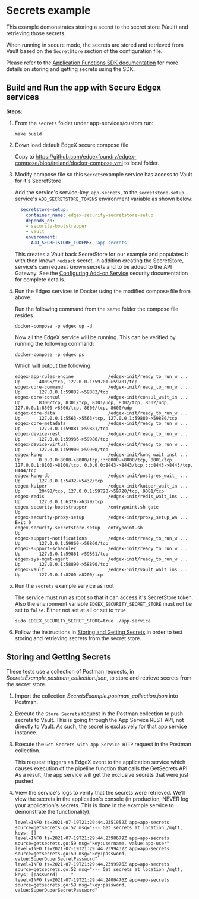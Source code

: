 # Secrets example

This example demonstrates storing a secret to the secret store (Vault) and retrieving those secrets.

When running in secure mode, the secrets are stored and retrieved from Vault based on the `SecretStore` section of the configuration file.

Please refer to the [Application Functions SDK documentation](https://docs.edgexfoundry.org/latest/microservices/application/AdvancedTopics/#secrets)  for more details on storing and getting secrets using the SDK.

## Build and Run the app with Secure Edgex services

**Steps:**

1. From the `secrets` folder under app-services/custom run:

   ```console
   make build
   ```

2. Down load default EdgeX secure compose file 

   Copy to https://github.com/edgexfoundry/edgex-compose/blob/ireland/docker-compose.yml to local folder.

3. Modify compose file so this `Secrets`example service has access to Vault for it's SecretStore 

   Add the service's service-key, `app-secrets`, to the `secretstore-setup` service's `ADD_SECRETSTORE_TOKENS` environment variable as shown below:

   ```yaml
     secretstore-setup:
       container_name: edgex-security-secretstore-setup
       depends_on:
       - security-bootstrapper
       - vault
       environment:
         ADD_SECRETSTORE_TOKENS: 'app-secrets'
   ```

   This creates a Vault back SecretStore for our example and populates it with then known `redisdb` secret. In addition creating the SecretStore, service's can request known secrets and to be added to the API Gateway. See the [Configuring Add-on Service](https://docs.edgexfoundry.org/latest/security/Ch-Configuring-Add-On-Services/) security documentation for complete details.

4. Run the Edgex services in Docker using the modified compose file from above.

   Run the following command from the same folder the compose file resides.

   ```console
   docker-compose -p edgex up -d
   ```

   Now all the EdgeX service will be running. This can be verified by running the following command:

   ```console
   docker-compose -p edgex ps
   ```

   Which will output the following:

   ```console
   edgex-app-rules-engine             /edgex-init/ready_to_run_w ...   Up       48095/tcp, 127.0.0.1:59701->59701/tcp
   edgex-core-command                 /edgex-init/ready_to_run_w ...   Up       127.0.0.1:59882->59882/tcp
   edgex-core-consul                  /edgex-init/consul_wait_in ...   Up       8300/tcp, 8301/tcp, 8301/udp, 8302/tcp, 8302/udp, 127.0.0.1:8500->8500/tcp, 8600/tcp, 8600/udp
   edgex-core-data                    /edgex-init/ready_to_run_w ...   Up       127.0.0.1:5563->5563/tcp, 127.0.0.1:59880->59880/tcp
   edgex-core-metadata                /edgex-init/ready_to_run_w ...   Up       127.0.0.1:59881->59881/tcp
   edgex-device-rest                  /edgex-init/ready_to_run_w ...   Up       127.0.0.1:59986->59986/tcp
   edgex-device-virtual               /edgex-init/ready_to_run_w ...   Up       127.0.0.1:59900->59900/tcp
   edgex-kong                         /edgex-init/kong_wait_inst ...   Up       0.0.0.0:8000->8000/tcp,:::8000->8000/tcp, 8001/tcp, 127.0.0.1:8100->8100/tcp, 0.0.0.0:8443->8443/tcp,:::8443->8443/tcp, 8444/tcp
   edgex-kong-db                      /edgex-init/postgres_wait_ ...   Up       127.0.0.1:5432->5432/tcp
   edgex-kuiper                       /edgex-init/kuiper_wait_in ...   Up       20498/tcp, 127.0.0.1:59720->59720/tcp, 9081/tcp
   edgex-redis                        /edgex-init/redis_wait_ins ...   Up       127.0.0.1:6379->6379/tcp
   edgex-security-bootstrapper        /entrypoint.sh gate              Up
   edgex-security-proxy-setup         /edgex-init/proxy_setup_wa ...   Exit 0
   edgex-security-secretstore-setup   entrypoint.sh                    Up
   edgex-support-notifications        /edgex-init/ready_to_run_w ...   Up       127.0.0.1:59860->59860/tcp
   edgex-support-scheduler            /edgex-init/ready_to_run_w ...   Up       127.0.0.1:59861->59861/tcp
   edgex-sys-mgmt-agent               /edgex-init/ready_to_run_w ...   Up       127.0.0.1:58890->58890/tcp
   edgex-vault                        /edgex-init/vault_wait_ins ...   Up       127.0.0.1:8200->8200/tcp
   ```

5. Run the `secrets` example service as root

   The service must run as root so that it can access it's SecretStore token. Also the environment variable `EDGEX_SECURITY_SECRET_STORE` must not be set to `false`. Either not set at all or set to `true`

   ```console
   sudo EDGEX_SECURITY_SECRET_STORE=true ./app-service
   ```

6. Follow the instructions in [Storing and Getting Secrets](#storing-and-getting-secrets) in order to test storing and retrieving secrets from the secret store.

## Storing and Getting Secrets

These tests use a collection of Postman requests, in *SecretsExample.postman_collection.json*, to store and retrieve secrets from the secret store.

1. Import the collection *SecretsExample.postman_collection.json* into Postman.

2. Execute the `Store Secrets` request in the Postman collection to push secrets to Vault. This is going through the App Service REST API, not directly to Vault. As such, the secret is exclusively for that app service instance.

3. Execute the `Get Secrets with App Service HTTP` request in the Postman collection.

   This request triggers an EdgeX event to the application service which causes execution of the pipeline function that calls the GetSecrets API.  As a result, the app service will get the exclusive secrets that were just pushed.

4. View the service's logs to verify that the secrets were retrieved. We'll view the secrets in the application's console (in production, NEVER log your application's secrets. This is done in the example service to demonstrate the functionality).

   ```console
   level=INFO ts=2021-07-19T21:29:44.2351952Z app=app-secrets source=getsecrets.go:52 msg="--- Get secrets at location /mqtt, keys: []  ---"
   level=INFO ts=2021-07-19T21:29:44.2398679Z app=app-secrets source=getsecrets.go:59 msg="key:username, value:app-user"
   level=INFO ts=2021-07-19T21:29:44.2399432Z app=app-secrets source=getsecrets.go:59 msg="key:password, value:SuperDuperSecretPassword"
   level=INFO ts=2021-07-19T21:29:44.2399976Z app=app-secrets source=getsecrets.go:52 msg="--- Get secrets at location /mqtt, keys: [password]  ---"
   level=INFO ts=2021-07-19T21:29:44.2400476Z app=app-secrets source=getsecrets.go:59 msg="key:password, value:SuperDuperSecretPassword"
   ```

   
